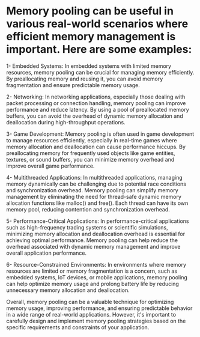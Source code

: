 # Memory pooling can be useful in various real-world scenarios where efficient memory management is important. Here are some examples:

1- Embedded Systems: In embedded systems with limited memory resources, memory pooling can be crucial for managing memory efficiently. By preallocating memory and reusing it, you can avoid memory fragmentation and ensure predictable memory usage.

2- Networking: In networking applications, especially those dealing with packet processing or connection handling, memory pooling can improve performance and reduce latency. By using a pool of preallocated memory buffers, you can avoid the overhead of dynamic memory allocation and deallocation during high-throughput operations.

3- Game Development: Memory pooling is often used in game development to manage resources efficiently, especially in real-time games where memory allocation and deallocation can cause performance hiccups. By preallocating memory for frequently used objects like game entities, textures, or sound buffers, you can minimize memory overhead and improve overall game performance.

4- Multithreaded Applications: In multithreaded applications, managing memory dynamically can be challenging due to potential race conditions and synchronization overhead. Memory pooling can simplify memory management by eliminating the need for thread-safe dynamic memory allocation functions like malloc() and free(). Each thread can have its own memory pool, reducing contention and synchronization overhead.

5- Performance-Critical Applications: In performance-critical applications such as high-frequency trading systems or scientific simulations, minimizing memory allocation and deallocation overhead is essential for achieving optimal performance. Memory pooling can help reduce the overhead associated with dynamic memory management and improve overall application performance.

6- Resource-Constrained Environments: In environments where memory resources are limited or memory fragmentation is a concern, such as embedded systems, IoT devices, or mobile applications, memory pooling can help optimize memory usage and prolong battery life by reducing unnecessary memory allocation and deallocation.

Overall, memory pooling can be a valuable technique for optimizing memory usage, improving performance, and ensuring predictable behavior in a wide range of real-world applications. However, it's important to carefully design and implement memory pooling strategies based on the specific requirements and constraints of your application.




